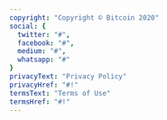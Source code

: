 ```yaml
---
copyright: "Copyright © Bitcoin 2020"
social: {
  twitter: "#",
  facebook: "#",
  medium: "#",
  whatsapp: "#"
}
privacyText: "Privacy Policy"
privacyHref: "#!"
termsText: "Terms of Use"
termsHref: "#!"
---
```

